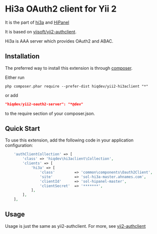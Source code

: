 Hi3a OAuth2 client for Yii 2
============================

It is the part of [hi3a](https://hiqdev.com/hi3a) and [HiPanel](https://hipanel.com)

It is based on [yiisoft/yii2-authclient](https://github.com/yiisoft/yii2-authclient).

Hi3a is AAA server which provides OAuth2 and ABAC.

Installation
------------

The preferred way to install this extension is through [composer](http://getcomposer.org/download/).

Either run

```
php composer.phar require --prefer-dist hiqdev/yii2-hi3aclient "*"
```

or add

```json
"hiqdev/yii2-oauth2-server": "*@dev"
```

to the require section of your composer.json.


Quick Start
-----------

To use this extension, add the following code in your application configuration:

```php
    'authClientCollection' => [
        'class' => 'hiqdev\hi3aclient\Collection',
        'clients' => [
            'hi3a' => [
                'class'         => 'common\components\Oauth2Client',
                'site'          => 'sol-hi3a-master.ahnames.com',
                'clientId'      => 'sol-hipanel-master',
                'clientSecret'  => '*******',
            ],
        ],
    ],
```


Usage
-----

Usage is just the same as yii2-authclient.
For more, see [yii2-authclient](https://github.com/yiisoft/yii2-authclient)
